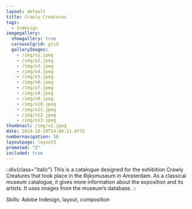 ```yaml
---
layout: default
title: Crawly Creatures
tags:
  - Indesign
imagegallery:
  showgallery: true
  carouselgrid: grid
  galleryImages:
    - /img/o1.jpeg
    - /img/o2.jpeg
    - /img/o3.jpeg
    - /img/o4.jpeg
    - /img/o5.jpeg
    - /img/o6.jpeg
    - /img/o7.jpeg
    - /img/o8.jpeg
    - /img/o9.jpeg
    - /img/o10.jpeg
    - /img/o11.jpeg
    - /img/o12.jpeg
    - /img/o13.jpeg
thumbnail: /img/o1.jpeg
date: 2024-10-10T14:04:11.477Z
numbernavigation: 50
layoutpage: layout3
promoted: "2"
included: true
---
```

::div{class="italic"}
This is a catalogue designed for the exhibition Crawly Creatures that took place in the Rijksmuseum in Amsterdam. As a classical museum catalogue, it gives more information about the exposition and its artists. It uses images from the museum’s database. 
::

Skills: Adobe Indesign, layout, composition